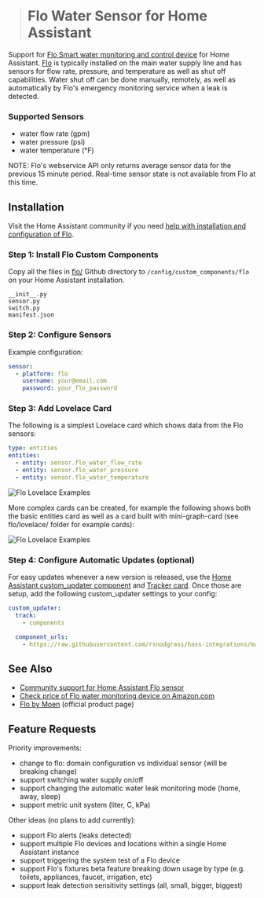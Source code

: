 ># Flo Water Sensor for Home Assistant

Support for [Flo Smart water monitoring and control device](https://amzn.to/2WBn8tW?tag=rynoshark-20) for Home Assistant. [Flo](https://meetflo.com) is typically installed on the main water supply line and has sensors for flow rate, pressure, and temperature as well as shut off capabilities. Water shut off can be done manually, remotely, as well as automatically by Flo's emergency monitoring service when a leak is detected.

### Supported Sensors

- water flow rate (gpm)
- water pressure (psi)
- water temperature (&deg;F)

NOTE: Flo's webservice API only returns average sensor data for the previous 15 minute period.
Real-time sensor state is not available from Flo at this time.

## Installation

Visit the Home Assistant community if you need [help with installation and configuration of Flo](https://community.home-assistant.io/t/flo-smart-water-leak-detector/119532).

### Step 1: Install Flo Custom Components

Copy all the files in [flo/](https://github.com/rsnodgrass/hass-integrations/tree/master/flo) Github directory to `/config/custom_components/flo` on your Home Assistant installation.

```
__init__.py 
sensor.py
switch.py
manifest.json
```

### Step 2: Configure Sensors

Example configuration:

```yaml
sensor:
  - platform: flo
    username: your@email.com
    password: your_flo_password
```

### Step 3: Add Lovelace Card

The following is a simplest Lovelace card which shows data from the Flo sensors:

```yaml
type: entities
entities:
  - entity: sensor.flo_water_flow_rate
  - entity: sensor.flo_water_pressure
  - entity: sensor.flo_water_temperature
```

![Flo Lovelace Examples](https://github.com/rsnodgrass/hass-integrations/blob/master/flo/lovelace/entities.png?raw=true)

More complex cards can be created, for example the following shows both the basic entities card as well as a card built with mini-graph-card (see flo/lovelace/ folder for example cards):

![Flo Lovelace Examples](https://github.com/rsnodgrass/hass-integrations/blob/master/flo/lovelace/mini-graph.png?raw=true)

### Step 4: Configure Automatic Updates (optional)

For easy updates whenever a new version is released, use the [Home Assistant custom_updater component](https://github.com/custom-components/custom_updater/wiki/Installation) and [Tracker card](https://github.com/custom-cards/tracker-card). Once those are setup, add the following custom_updater settings to your config:

```yaml
custom_updater:
  track:
    - components

  component_urls:
    - https://raw.githubusercontent.com/rsnodgrass/hass-integrations/master/flo/custom_updater.json
```

## See Also

* [Community support for Home Assistant Flo sensor](https://community.home-assistant.io/t/flo-smart-water-leak-detector/119532)
* [Check price of Flo water monitoring device on Amazon.com](https://amzn.to/2WBn8tW?tag=rynoshark-20)
* [Flo by Moen](https://meetflo.com) (official product page)

## Feature Requests

Priority improvements:

- change to flo: domain configuration vs individual sensor (will be breaking change)
- support switching water supply on/off
- support changing the automatic water leak monitoring mode (home, away, sleep)
- support metric unit system (liter, C, kPa)

Other ideas (no plans to add currently):

- support Flo alerts (leaks detected)
- support multiple Flo devices and locations within a single Home Assistant instance
- support triggering the system test of a Flo device
- support Flo's fixtures beta feature breaking down usage by type (e.g. toilets, appliances, faucet, irrigation, etc)
- support leak detection sensitivity settings (all, small, bigger, biggest)
